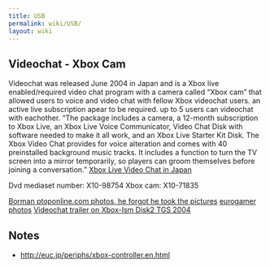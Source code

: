 ```yaml
---
title: USB
permalink: wiki/USB/
layout: wiki
---
```


Videochat - Xbox Cam
--------------------

Videochat was released June 2004 in Japan and is a Xbox live
enabled/required video chat program with a camera called “Xbox cam” that
allowed users to voice and video chat with fellow Xbox videochat users.
an active live subscription apear to be required. up to 5 users can
videochat with eachother. “The package includes a camera, a 12-month
subscription to Xbox Live, an Xbox Live Voice Communicator, Video Chat
Disk with software needed to make it all work, and an Xbox Live Starter
Kit Disk. The Xbox Video Chat provides for voice alteration and comes
with 40 preinstalled background music tracks. It includes a function to
turn the TV screen into a mirror temporarily, so players can groom
themselves before joining a conversation.” [Xbox Live Video Chat in
Japan](http://theinspirationroom.com/daily/2005/xbox-video-chat/)

Dvd mediaset number: X10-98754 Xbox cam: X10-71835

[Borman ptoponline.com photos, he forgot he took the
pictures](https://imgur.com/a/zbCzl) [eurogamer
photos](http://www.eurogamer.net/articles/ss_videochat_x) [Videochat
trailer on Xbox-Ism Disk2 TGS
2004](https://www.youtube.com/watch?v=__6hxTzc8YY)

Notes
-----

-   <http://euc.jp/periphs/xbox-controller.en.html>

